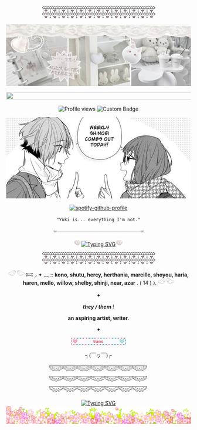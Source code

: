 <p align=center

![Alt text](div90.gif)![Alt text](div90.gif)

<p align=center

![image](8885fbeb46a628857238c7be6a6abd31.jpg)

<p align=center

<a href="https://www.glitter-graphics.com"><img src="http://dl7.glitter-graphics.net/pub/619/619387iptszvvay0.gif" width=531 height=20 border=0></a><br><a href="https://www.glitter-graphics.com" target=_blank></a>
<p align=center

![Profile views](https://komarev.com/ghpvc/?username=yourusername&label=(＾▽＾)&color=ffffff)
![Custom Badge](https://img.shields.io/badge/-✧𐔌kono𐦯-white?style=for-the-badge&logo=github)
<p align=center

![Alt text](09174f534466f541eeaa402e3b67f2ec.jpg)

<p align=center

[![spotify-github-profile](https://spotify-github-profile.kittinanx.com/api/view?uid=314mut7imtpm6vc6oq3g32g722qy&cover_image=false&theme=novatorem&show_offline=true&background_color=121212&interchange=false&bar_color=ffffff)](https://github.com/kittinan/spotify-github-profile)

<p align=center
    
    "Yuki is... everything I'm not."

<p align=center

![Alt text](div117.gif)

<p align=center

![Alt text](284.gif)<a href="https://git.io/typing-svg"><img src="https://readme-typing-svg.demolab.com?font=Ubuntu&size=20&pause=1&color=888888&center=true&vCenter=true&width=435&lines=feel+free+to+int+on+pt+(*+%5E+%CF%89+%5E)+" alt="Typing SVG" /></a>![Alt text](284.gif)

<p align=center

![Alt text](div90.gif)![Alt text](div90.gif)

<p align=center

![Alt text](245.gif) 𐂯 ◞ ✦ ︵ :: **kono, shutu, hercy, herthania, marcille, shoyou, haria, haren, mello,   willow,   shelby,   shinji,   near,  azar** . ( 14 )  𐦯. ![Alt text](245.gif)

<p align=center

✦

<p align=center

***they / them*** ! 

<p align=center

**an aspiring artist, writer.** 

<p align=center

✦

<p align=center

![Alt text](42.webp)

<p align=center

# ┐(￣ヮ￣)┌

<p align=center

![Alt text](div50.png)![Alt text](div50.png)![Alt text](div50.png)

<p align=center

<a href="https://git.io/typing-svg"><img src="https://readme-typing-svg.demolab.com?font=Ubuntu&duration=1000&color=F7F7F7&center=true&vCenter=true&width=435&lines=7;minutes;IN+HEAVEN;Is+all+that+I+need;when+I+get+with+him;7;minutes;IN+HEAVEN;I+hope+in+the+end+that+I'm+not+a+virgin" alt="Typing SVG" /></a>
![Alt text](div56.gif)

